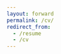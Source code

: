 ```yaml
---
layout: forward
permalink: /cv/
redirect_from:
  - /resume
  - /cv
---
```

<object data="{{ base_path }}/files/CV Jiacheng Zou (Public version).pdf" width="1000" height="1000" type='application/pdf'></object>
